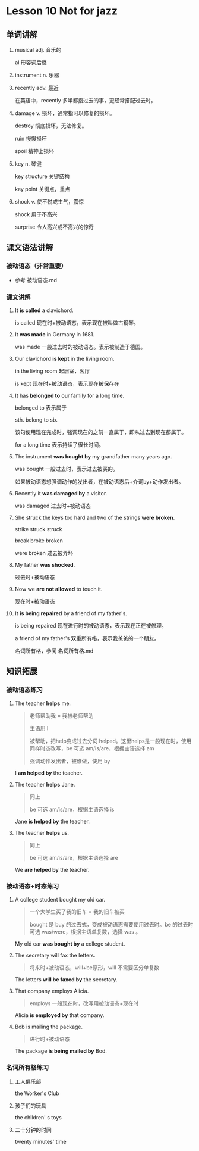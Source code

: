 # Lesson 10 Not for jazz

## 单词讲解

1. musical adj. 音乐的

   al 形容词后缀



2. instrument n. 乐器

   

3. recently adv. 最近

   在英语中，recently 多半都指过去的事，更经常搭配过去时。



3. damage v. 损坏，通常指可以修复的损坏。

   destroy 彻底损坏，无法修复。

   ruin 慢慢损坏

   spoil 精神上损坏



4. key n. 琴键

   key structure 关键结构

   key point 关键点，重点



5. shock v. 使不悦或生气，震惊

   shock 用于不高兴

   surprise 令人高兴或不高兴的惊奇



## 课文语法讲解

### 被动语态（非常重要）

- 参考 被动语态.md



### 课文讲解

1. It **is called** a clavichord.

   is called 现在时+被动语态，表示现在被叫做古钢琴。



2. It **was made** in Germany in 1681.

   was made 一般过去时的被动语态。表示被制造于德国。



3. Our clavichord **is kept** in the living room.

   in the living room 起居室，客厅

   is kept 现在时+被动语态，表示现在被保存在



4. It has **belonged to** our family for a long time.

   belonged to 表示属于

   sth. belong to sb. 

   该句使用现在完成时，强调现在的之前一直属于，即从过去到现在都属于。

   for a long time 表示持续了很长时间。



5. The instrument **was bought by** my grandfather many years ago.

   was bought 一般过去时，表示过去被买的。

   如果被动语态想强调动作的发出者，在被动语态后+介词by+动作发出者。



6. Recently it **was damaged by** a visitor.

   was damaged 过去时+被动语态

   

7. She struck the keys too hard and two of the strings **were broken**.

   strike  struck  struck

   break  broke  broken

   were broken 过去被弄坏



8. My father **was shocked**.

   过去时+被动语态

   

9. Now we **are not allowed** to touch it.

   现在时+被动语态

   

10. It **is being repaired** by a friend of my father's.

    is being repaired  现在进行时的被动语态，表示现在正在被修理。

    a friend of my father's 双重所有格，表示我爸爸的一个朋友。

    名词所有格，参阅 名词所有格.md



## 知识拓展

### 被动语态练习

1. The teacher **helps** me.

   > 老师帮助我 = 我被老师帮助
   >
   > 主语用 I
   >
   > 被帮助，把help变成过去分词 helped。这里helps是一般现在时，使用同样时态改写，be 可选 am/is/are，根据主语选择 am 
   >
   > 强调动作发出者，被谁做，使用 by

   I **am helped by** the teacher.

   

2. The teacher **helps** Jane.

   > 同上
   >
   > be 可选 am/is/are，根据主语选择 is

   Jane **is helped by** the teacher.

   

3. The teacher **helps** us.

   > 同上
   >
   > be 可选 am/is/are，根据主语选择 are

   We **are helped by** the teacher.



### 被动语态+时态练习

1. A college student bought my old car.

   > 一个大学生买了我的旧车 = 我的旧车被买
   >
   > bought 是 buy 的过去式，变成被动语态需要使用过去时。be 的过去时可选 was/were，根据主语单复数，选择 was 。

   My old car **was bought by** a college student.

   

2. The secretary will fax the letters.

   > 将来时+被动语态，will+be原形，will 不需要区分单复数

   The letters **will be faxed by** the secretary.

   

3. That company employs Alicia.

   > employs 一般现在时，改写用被动语态+现在时

   Alicia **is employed by** that company.

   

4. Bob is mailing the package.

   > 进行时+被动语态

   The package **is being mailed by** Bod.



### 名词所有格练习

1. 工人俱乐部

   the Worker's Club

   

2. 孩子们的玩具

   the children' s toys

   

3. 二十分钟的时间

   twenty minutes' time








